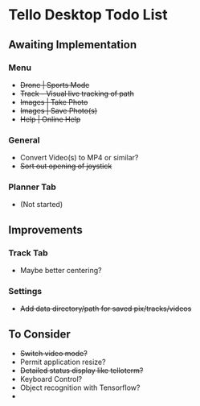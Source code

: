 # Tello Desktop Todo List

## Awaiting Implementation

### Menu

* ~~Drone | Sports Mode~~
* ~~Track - Visual live tracking of path~~
* ~~Images | Take Photo~~
* ~~Images | Save Photo(s)~~
* ~~Help | Online Help~~

### General
* Convert Video(s) to MP4 or similar?
* ~~Sort out opening of joystick~~
  
### Planner Tab
* (Not started)

## Improvements

### Track Tab
* Maybe better centering?

### Settings
* ~~Add data directory/path for saved pix/tracks/videos~~

## To Consider
* ~~Switch video mode?~~
* Permit application resize?
* ~~Detailed status display like telloterm?~~
* Keyboard Control?
* Object recognition with Tensorflow?
* 